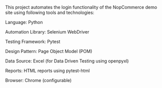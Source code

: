 This project automates the login functionality of the NopCommerce demo site using following tools and technologies:

Language: Python

Automation Library: Selenium WebDriver

Testing Framework: Pytest

Design Pattern: Page Object Model (POM)

Data Source: Excel (for Data Driven Testing using openpyxl)

Reports: HTML reports using pytest-html

Browser: Chrome (configurable)
